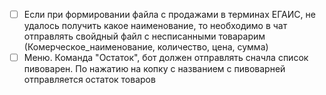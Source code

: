 - [ ] Если при формировании файла с продажами в терминах ЕГАИС, не удалось получить какое наименование,
то необходимо в чат отправлять свойдный файл с несписанными товарарим (Комерческое_наименование, количество, цена, сумма)
- [ ] Меню. Команда "Остаток", бот должен отправлять сначла список пивоварен. По нажатию на копку с названием с пивоварней
отправляется остаток товаров